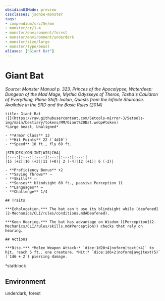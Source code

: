 ```yaml
---
obsidianUIMode: preview
cssclasses: json5e-monster
tags:
- compendium/src/5e/mm
- monster/cr/1-4
- monster/environment/forest
- monster/environment/underdark
- monster/size/large
- monster/type/beast
aliases: ["Giant Bat"]
---
```

# Giant Bat
*Source: Monster Manual p. 323, Princes of the Apocalypse, Waterdeep: Dungeon of the Mad Mage, Mythic Odysseys of Theros, Tasha's Cauldron of Everything, Plane Shift: Ixalan, Quests from the Infinite Staircase. Available in the <span title='Systems Reference Document (5.1)'>SRD</span> and the Basic Rules (2014)*  

```ad-statblock
title: Giant Bat
![](https://raw.githubusercontent.com/5etools-mirror-3/5etools-img/main/bestiary/tokens/MM/Giant%20Bat.webp#token)
*Large beast, Unaligned*

- **Armor Class** 13
- **Hit Points** 22 (`4d10`)
- **Speed** 10 ft., fly 60 ft.

|STR|DEX|CON|INT|WIS|CHA|
|:---:|:---:|:---:|:---:|:---:|:---:|
|15 (+2)|16 (+3)|11 (+0)| 2 (-4)|12 (+1)| 6 (-2)|

- **Proficiency Bonus** +2
- **Saving Throws** ⏤
- **Skills** ⏤
- **Senses** blindsight 60 ft., passive Perception 11
- **Languages** —
- **Challenge** 1/4

## Traits

***Echolocation.*** The bat can't use its blindsight while [deafened](2-Mechanics/CLI/rules/conditions.md#Deafened).

***Keen Hearing.*** The bat has advantage on Wisdom ([Perception](2-Mechanics/CLI/rules/skills.md#Perception)) checks that rely on hearing.

## Actions

***Bite.*** *Melee Weapon Attack:* `dice:1d20+4|noform|text(+4)` to hit, reach 5 ft., one creature. *Hit:* `dice:1d6+2|noform|avg|text(5)` (`1d6 + 2`) piercing damage.
```
^statblock

## Environment

underdark, forest